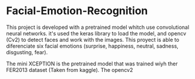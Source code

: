 # Facial-Emotion-Recognition
This project is developed with a pretrained model whitch use convolutional neural networks. it's used the keras library to load the model, and opencv (Cv2) to detect faces and work with the images. This proyect is able to diferenciate six facial emotions (surprise, happiness, neutral, sadness, disgusting, fear).

The mini XCEPTION is the pretrained model that was trained wiyh ther FER2013 dataset (Taken from kaggle).
The opencv2
